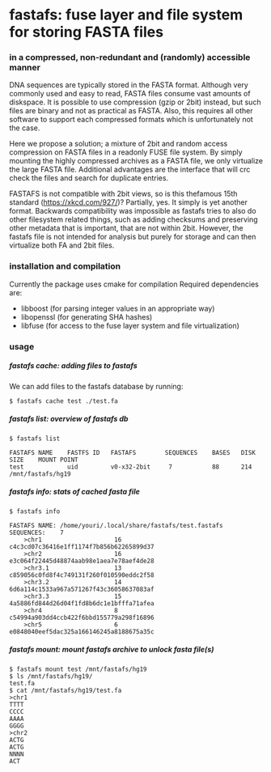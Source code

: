 # fastafs: fuse layer and file system for storing FASTA files
### in a compressed, non-redundant and (randomly) accessible manner

DNA sequences are typically stored in the FASTA format. Although very commonly used and easy to read, FASTA files consume vast amounts of diskspace. It is possible to use compression (gzip or 2bit) instead, but such files are binary and not as practical as FASTA. Also, this requires all other software to support each compressed formats which is unfortunately not the case.

Here we propose a solution; a mixture of 2bit and random access compression on FASTA files in a readonly FUSE file system. By simply mounting the highly compressed archives as a FASTA file, we only virtualize the large FASTA file. Additional advantages are the interface that will crc check the files and search for duplicate entries.

FASTAFS is not compatible with 2bit views, so is this thefamous 15th standard (https://xkcd.com/927/)?
Partially, yes. It simply is yet another format. 
Backwards compatibility was impossible as fastafs tries to also do other filesystem related things, such as adding checksums and preserving other metadata that is important, that are not within 2bit.
However, the fastafs file is not intended for analysis but purely for storage and can then virtualize both FA and 2bit files.

### installation and compilation ###

Currently the package uses cmake for compilation
Required dependencies are:

 - libboost (for parsing integer values in an appropriate way)
 - libopenssl (for generating SHA hashes)
 - libfuse (for access to the fuse layer system and file virtualization)

### usage ###
##### fastafs cache: adding files to fastafs
We can add files to the fastafs database by running:
```
$ fastafs cache test ./test.fa
```

##### fastafs list: overview of fastafs db #####
```
$ fastafs list

FASTAFS NAME    FASTFS ID   FASTAFS        SEQUENCES    BASES   DISK SIZE    MOUNT POINT
test            uid         v0-x32-2bit     7           88      214          /mnt/fastafs/hg19
```

##### fastafs info: stats of cached fasta file #####
```
$ fastafs info

FASTAFS NAME: /home/youri/.local/share/fastafs/test.fastafs
SEQUENCES:    7
    >chr1                    16          c4c3cd07c36416e1ff1174f7b856b62265899d37
    >chr2                    16          e3c064f22445d48874aab98e1aea7e78aef4de28
    >chr3.1                  13          c859056c0fd8f4c749131f260f010590eddc2f58
    >chr3.2                  14          6d6a114c1533a967a571267f43c36058637083af
    >chr3.3                  15          4a5886fd844d26d04f1fd8b6dc1e1bfffa71afea
    >chr4                    8           c54994a903dd4ccb422f6bbd155779a298f16896
    >chr5                    6           e0848040eef5dac325a166146245a8188675a35c
```

##### fastafs mount: mount fastafs archive to unlock fasta file(s)
```
$ fastafs mount test /mnt/fastafs/hg19
$ ls /mnt/fastafs/hg19/
test.fa
$ cat /mnt/fastafs/hg19/test.fa
>chr1
TTTT
CCCC
AAAA
GGGG
>chr2
ACTG
ACTG
NNNN
ACT
```

